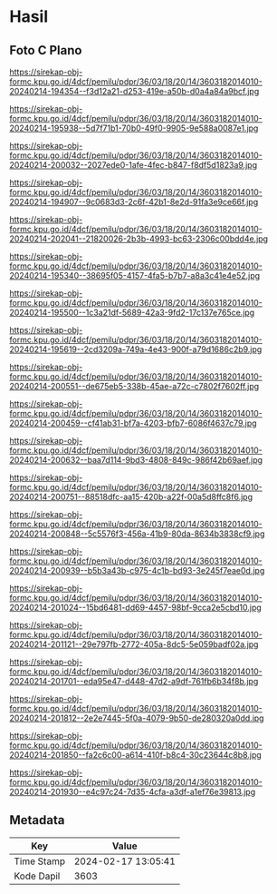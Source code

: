 # Hasil

## Foto C Plano

https://sirekap-obj-formc.kpu.go.id/4dcf/pemilu/pdpr/36/03/18/20/14/3603182014010-20240214-194354--f3d12a21-d253-419e-a50b-d0a4a84a9bcf.jpg

https://sirekap-obj-formc.kpu.go.id/4dcf/pemilu/pdpr/36/03/18/20/14/3603182014010-20240214-195938--5d7f71b1-70b0-49f0-9905-9e588a0087e1.jpg

https://sirekap-obj-formc.kpu.go.id/4dcf/pemilu/pdpr/36/03/18/20/14/3603182014010-20240214-200032--2027ede0-1afe-4fec-b847-f8df5d1823a9.jpg

https://sirekap-obj-formc.kpu.go.id/4dcf/pemilu/pdpr/36/03/18/20/14/3603182014010-20240214-194907--9c0683d3-2c6f-42b1-8e2d-91fa3e9ce66f.jpg

https://sirekap-obj-formc.kpu.go.id/4dcf/pemilu/pdpr/36/03/18/20/14/3603182014010-20240214-202041--21820026-2b3b-4993-bc63-2306c00bdd4e.jpg

https://sirekap-obj-formc.kpu.go.id/4dcf/pemilu/pdpr/36/03/18/20/14/3603182014010-20240214-195340--38695f05-4157-4fa5-b7b7-a8a3c41e4e52.jpg

https://sirekap-obj-formc.kpu.go.id/4dcf/pemilu/pdpr/36/03/18/20/14/3603182014010-20240214-195500--1c3a21df-5689-42a3-9fd2-17c137e765ce.jpg

https://sirekap-obj-formc.kpu.go.id/4dcf/pemilu/pdpr/36/03/18/20/14/3603182014010-20240214-195619--2cd3209a-749a-4e43-900f-a79d1686c2b9.jpg

https://sirekap-obj-formc.kpu.go.id/4dcf/pemilu/pdpr/36/03/18/20/14/3603182014010-20240214-200551--de675eb5-338b-45ae-a72c-c7802f7602ff.jpg

https://sirekap-obj-formc.kpu.go.id/4dcf/pemilu/pdpr/36/03/18/20/14/3603182014010-20240214-200459--cf41ab31-bf7a-4203-bfb7-6086f4637c79.jpg

https://sirekap-obj-formc.kpu.go.id/4dcf/pemilu/pdpr/36/03/18/20/14/3603182014010-20240214-200632--baa7d114-9bd3-4808-849c-986f42b69aef.jpg

https://sirekap-obj-formc.kpu.go.id/4dcf/pemilu/pdpr/36/03/18/20/14/3603182014010-20240214-200751--88518dfc-aa15-420b-a22f-00a5d8ffc8f6.jpg

https://sirekap-obj-formc.kpu.go.id/4dcf/pemilu/pdpr/36/03/18/20/14/3603182014010-20240214-200848--5c5576f3-456a-41b9-80da-8634b3838cf9.jpg

https://sirekap-obj-formc.kpu.go.id/4dcf/pemilu/pdpr/36/03/18/20/14/3603182014010-20240214-200939--b5b3a43b-c975-4c1b-bd93-3e245f7eae0d.jpg

https://sirekap-obj-formc.kpu.go.id/4dcf/pemilu/pdpr/36/03/18/20/14/3603182014010-20240214-201024--15bd6481-dd69-4457-98bf-9cca2e5cbd10.jpg

https://sirekap-obj-formc.kpu.go.id/4dcf/pemilu/pdpr/36/03/18/20/14/3603182014010-20240214-201121--29e797fb-2772-405a-8dc5-5e059badf02a.jpg

https://sirekap-obj-formc.kpu.go.id/4dcf/pemilu/pdpr/36/03/18/20/14/3603182014010-20240214-201701--eda95e47-d448-47d2-a9df-761fb6b34f8b.jpg

https://sirekap-obj-formc.kpu.go.id/4dcf/pemilu/pdpr/36/03/18/20/14/3603182014010-20240214-201812--2e2e7445-5f0a-4079-9b50-de280320a0dd.jpg

https://sirekap-obj-formc.kpu.go.id/4dcf/pemilu/pdpr/36/03/18/20/14/3603182014010-20240214-201850--fa2c6c00-a614-410f-b8c4-30c23644c8b8.jpg

https://sirekap-obj-formc.kpu.go.id/4dcf/pemilu/pdpr/36/03/18/20/14/3603182014010-20240214-201930--e4c97c24-7d35-4cfa-a3df-a1ef76e39813.jpg


## Metadata

| Key        | Value               |
| ---------- | ------------------- |
| Time Stamp | 2024-02-17 13:05:41 |
| Kode Dapil | 3603                |



